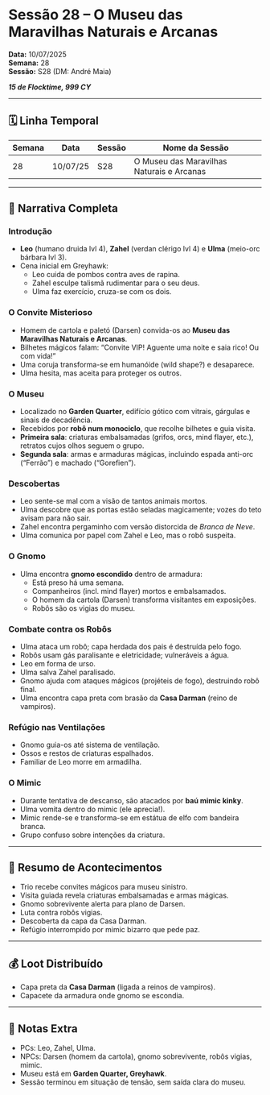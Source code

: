 # Sessão 28 – O Museu das Maravilhas Naturais e Arcanas  
**Data:** 10/07/2025  
**Semana:** 28  
**Sessão:** S28 (DM: André Maia)  

***15 de Flocktime, 999 CY***

---
## 🗓 Linha Temporal
| Semana | Data     | Sessão | Nome da Sessão                            |
| ------ | -------- | ------ | ----------------------------------------- |
| 28     | 10/07/25 | S28    | O Museu das Maravilhas Naturais e Arcanas |

---

## 📖 Narrativa Completa

### Introdução
- **Leo** (humano druida lvl 4), **Zahel** (verdan clérigo lvl 4) e **Ulma** (meio-orc bárbara lvl 3).  
- Cena inicial em Greyhawk:  
  - Leo cuida de pombos contra aves de rapina.  
  - Zahel esculpe talismã rudimentar para o seu deus.  
  - Ulma faz exercício, cruza-se com os dois.  

### O Convite Misterioso
- Homem de cartola e paletó (Darsen) convida-os ao **Museu das Maravilhas Naturais e Arcanas**.  
- Bilhetes mágicos falam: “Convite VIP! Aguente uma noite e saia rico! Ou com vida!”  
- Uma coruja transforma-se em humanóide (wild shape?) e desaparece.  
- Ulma hesita, mas aceita para proteger os outros.  

### O Museu
- Localizado no **Garden Quarter**, edifício gótico com vitrais, gárgulas e sinais de decadência.  
- Recebidos por **robô num monociclo**, que recolhe bilhetes e guia visita.  
- **Primeira sala**: criaturas embalsamadas (grifos, orcs, mind flayer, etc.), retratos cujos olhos seguem o grupo.  
- **Segunda sala**: armas e armaduras mágicas, incluindo espada anti-orc (“Ferrão”) e machado (“Gorefien”).  

### Descobertas
- Leo sente-se mal com a visão de tantos animais mortos.  
- Ulma descobre que as portas estão seladas magicamente; vozes do teto avisam para não sair.  
- Zahel encontra pergaminho com versão distorcida de *Branca de Neve*.  
- Ulma comunica por papel com Zahel e Leo, mas o robô suspeita.  

### O Gnomo
- Ulma encontra **gnomo escondido** dentro de armadura:  
  - Está preso há uma semana.  
  - Companheiros (incl. mind flayer) mortos e embalsamados.  
  - O homem da cartola (Darsen) transforma visitantes em exposições.  
  - Robôs são os vigias do museu.  

### Combate contra os Robôs
- Ulma ataca um robô; capa herdada dos pais é destruída pelo fogo.  
- Robôs usam gás paralisante e eletricidade; vulneráveis a água.  
- Leo em forma de urso.  
- Ulma salva Zahel paralisado.  
- Gnomo ajuda com ataques mágicos (projéteis de fogo), destruindo robô final.  
- Ulma encontra capa preta com brasão da **Casa Darman** (reino de vampiros).  

### Refúgio nas Ventilações
- Gnomo guia-os até sistema de ventilação.  
- Ossos e restos de criaturas espalhados.  
- Familiar de Leo morre em armadilha.  

### O Mimic
- Durante tentativa de descanso, são atacados por **baú mimic kinky**.  
- Ulma vomita dentro do mimic (ele aprecia!).  
- Mimic rende-se e transforma-se em estátua de elfo com bandeira branca.  
- Grupo confuso sobre intenções da criatura.  

---

## 🎲 Resumo de Acontecimentos
- Trio recebe convites mágicos para museu sinistro.  
- Visita guiada revela criaturas embalsamadas e armas mágicas.  
- Gnomo sobrevivente alerta para plano de Darsen.  
- Luta contra robôs vigias.  
- Descoberta da capa da Casa Darman.  
- Refúgio interrompido por mimic bizarro que pede paz.  

---

## 💰 Loot Distribuído
- Capa preta da **Casa Darman** (ligada a reinos de vampiros).  
- Capacete da armadura onde gnomo se escondia.  

---

## 🧾 Notas Extra
- PCs: Leo, Zahel, Ulma.  
- NPCs: Darsen (homem da cartola), gnomo sobrevivente, robôs vigias, mimic.  
- Museu está em **Garden Quarter, Greyhawk**.  
- Sessão terminou em situação de tensão, sem saída clara do museu.  
